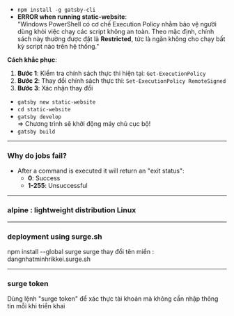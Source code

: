 - `npm install -g gatsby-cli`
- **ERROR when running static-website**:  
"Windows PowerShell có cơ chế Execution Policy nhằm bảo vệ người dùng khỏi việc chạy các script không an toàn. Theo mặc định, chính sách này thường được đặt là **Restricted**, tức là ngăn không cho chạy bất kỳ script nào trên hệ thống."

**Cách khắc phục**:
1. **Bước 1**: Kiểm tra chính sách thực thi hiện tại: `Get-ExecutionPolicy`
2. **Bước 2**: Thay đổi chính sách thực thi: `Set-ExecutionPolicy RemoteSigned`
3. **Bước 3**: Xác nhận thay đổi

- `gatsby new static-website`
- `cd static-website`
- `gatsby develop`  
  => Chương trình sẽ khởi động máy chủ cục bộ!
- `gatsby build`

-----

### Why do jobs fail?

- After a command is executed it will return an "exit status":
  - **0**: Success
  - **1-255**: Unsuccessful

-----

### alpine : lightweight distribution Linux
-----

### deployment using surge.sh 
npm install --global surge
surge
thay đổi tên miền : dangnhatminhrikkei.surge.sh

-----
### surge token
Dùng lệnh "surge token" để xác thực tài khoản mà không cần nhập thông tin mỗi khi triển khai 

